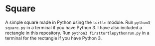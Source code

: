 # Square
A simple square made in Python using the `turtle` module. Run `python3 square.py` in a terminal if you have Python 3. I have also included a rectangle in this repository. Run `python3 firstturtlepythonrun.py` in a terminal for the rectangle if you have Python 3.
